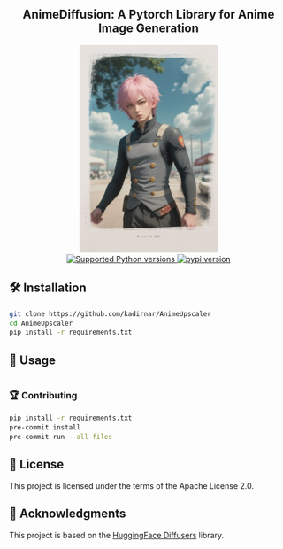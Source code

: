 <div align="center">
<h2>
    AnimeDiffusion: A Pytorch Library for Anime Image Generation
</h2>
<div>
    <img width="250" alt="teaser" src="doc\anime_diffusion_teaser.png">
</div>
<div>
    <a href="https://pypi.org/project/AnimeDiffusion" target="_blank">
        <img src="https://img.shields.io/pypi/pyversions/AnimeDiffusion.svg?color=%2334D058" alt="Supported Python versions">
    </a>
    <a href="https://badge.fury.io/py/AnimeDiffusion"><img src="https://badge.fury.io/py/AnimeDiffusion.svg" alt="pypi version"></a>
</div>
</div>

## 🛠️ Installation

```bash
git clone https://github.com/kadirnar/AnimeUpscaler
cd AnimeUpscaler
pip install -r requirements.txt
```

## 🚀 Usage

```bash

```

### 🏆 Contributing

```bash
pip install -r requirements.txt
pre-commit install
pre-commit run --all-files
```

## 📜 License

This project is licensed under the terms of the Apache License 2.0.

## 🤗 Acknowledgments

This project is based on the [HuggingFace Diffusers](https://github.com/huggingface/diffusers) library.
